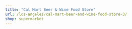 ```yaml
---
title: "Cal Mart Beer & Wine Food Store"
url: /los-angeles/cal-mart-beer-and-wine-food-store-3/
shop: supermarket
---
```


